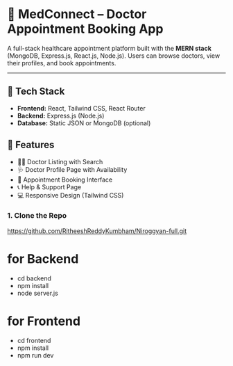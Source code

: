 # 🏥 MedConnect – Doctor Appointment Booking App

A full-stack healthcare appointment platform built with the **MERN stack** (MongoDB, Express.js, React.js, Node.js). Users can browse doctors, view their profiles, and book appointments.

---

## 🔧 Tech Stack

- **Frontend:** React, Tailwind CSS, React Router
- **Backend:** Express.js (Node.js)
- **Database:** Static JSON or MongoDB (optional)


## 🚀 Features

- 👨‍⚕️ Doctor Listing with Search
- 🩺 Doctor Profile Page with Availability
- 📅 Appointment Booking Interface
- 📞 Help & Support Page
- 💻 Responsive Design (Tailwind CSS)

### 1. Clone the Repo
https://github.com/RitheeshReddyKumbham/Niroggyan-full.git

# for Backend
- cd backend
- npm install
- node server.js

# for Frontend
- cd frontend
- npm install
- npm run dev